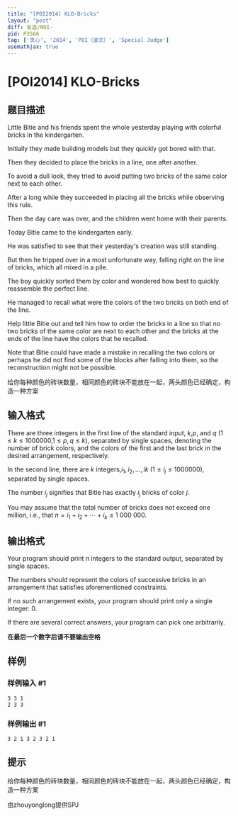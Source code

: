 ```yaml
---
title: "[POI2014] KLO-Bricks"
layout: "post"
diff: 省选/NOI-
pid: P3566
tag: ['贪心', '2014', 'POI（波兰）', 'Special Judge']
usemathjax: true
---
```


# [POI2014] KLO-Bricks
## 题目描述

Little Bitie and his friends spent the whole yesterday playing    with colorful bricks in the kindergarten.

Initially they made building models but they quickly got bored with that.

Then they decided to place the bricks in a line, one after another.

To avoid a dull look, they tried to avoid putting two bricks of the same    color next to each other.

After a long while they succeeded in placing all the bricks while observing    this rule.

Then the day care was over, and the children went home with their parents.

Today Bitie came to the kindergarten early.

He was satisfied to see that their yesterday's creation was still standing.

But then he tripped over in a most unfortunate way,    falling right on the line of bricks, which all mixed in a pile.

The boy quickly sorted them by color and wondered how best to quickly    reassemble the perfect line.

He managed to recall what were the colors of the two bricks on both end of the line.

Help little Bitie out and tell him how to order the bricks in a line so that    no two bricks of the same color are next to each other and the bricks at the ends    of the line have the colors that he recalled.

Note that Bitie could have made a mistake in recalling the two colors    or perhaps he did not find some of the blocks after falling into them,    so the reconstruction might not be possible.

给你每种颜色的砖块数量，相同颜色的砖块不能放在一起，两头颜色已经确定，构造一种方案

## 输入格式

There are three integers in the first line of the standard input,    $k$,$p$, and $q$ ($1\le k\le 1 000 000$,$1\le p,q\le k$), separated by single spaces,    denoting the number of brick colors, and the colors of    the first and the last brick in the desired arrangement, respectively.

In the second line, there are $k$ integers,$i_{1},i_{2},...,i{k}$ ($1\le i_{j}\le 1 000 000$),    separated by single spaces.

The number $i_{j}$ signifies that Bitie has exactly $i_{j}$ bricks    of color $j$.

You may assume that the total number of bricks does not exceed one million, i.e., that $n=i_1+i_2+\cdots+i_k\le 1\ 000\ 000$.

## 输出格式

Your program should print $n$ integers to the standard output,    separated by single spaces.

The numbers should represent the colors of successive bricks in    an arrangement that satisfies aforementioned constraints.

If no such arrangement exists, your program should print only    a single integer: $0$.

If there are several correct answers, your program can pick one    arbitrarily.

**在最后一个数字后请不要输出空格**

## 样例

### 样例输入 #1
```
3 3 1
2 3 3

```
### 样例输出 #1
```
3 2 1 3 2 3 2 1

```
## 提示

给你每种颜色的砖块数量，相同颜色的砖块不能放在一起，两头颜色已经确定，构造一种方案


由zhouyonglong提供SPJ


